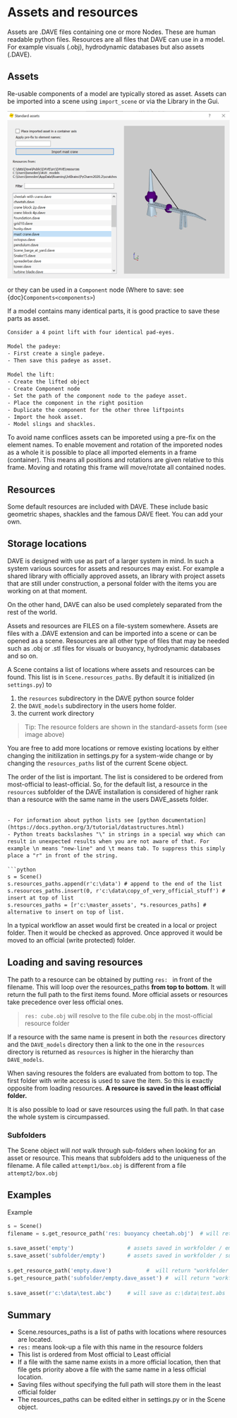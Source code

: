 # Assets and resources

Assets are .DAVE files containing one or more Nodes. These are human readable python files.
Resources are all files that DAVE can use in a model. For example visuals (.obj), hydrodynamic databases but also assets (.DAVE).

## Assets

Re-usable components of a model are typically stored as asset. Assets can be imported into a scene using `import_scene` or via the Library in the Gui.

![Library](./images/asset_library.png)

or they can be used in a `Component` node (Where to save: see {doc}`Components<components>`)

If a model contains many identical parts, it is good practice to save these parts as asset. 

```{admonition} Example:
Consider a 4 point lift with four identical pad-eyes.

Model the padeye:
- First create a single padeye.
- Then save this padeye as asset.

Model the lift:
- Create the lifted object
- Create Component node
- Set the path of the component node to the padeye asset.
- Place the component in the right position
- Duplicate the component for the other three liftpoints
- Import the hook asset.
- Model slings and shackles.
```

To avoid name conflices assets can be imporeted using a pre-fix on the element names.
To enable movement and rotation of the imporeted nodes as a whole it is possible to place all imported elements in a frame (container). This means all positions and rotations are given relative to this frame. Moving and rotating this frame will move/rotate all contained nodes.

## Resources

Some default resources are included with DAVE. These include basic geometric shapes, shackles and the famous DAVE fleet. You can add your own.


## Storage locations


DAVE is designed with use as part of a larger system in mind. In such a system various sources for assets and resources may exist.
For example a shared library with officially approved assets, an library with project assets that are still under construction, a personal folder with the items you are working on at that moment.

On the other hand, DAVE can also be used completely separated from the rest of the world.

Assets and resources are FILES on a file-system somewhere. Assets are files with a .DAVE extension and can be imported into a scene or can be opened as a scene. Resources are all other type of files that may be needed such as .obj or .stl files for visuals or buoyancy, hydrodynamic databases and so on.

A Scene contains a list of locations where assets and resources can be found. This list is in `Scene.resources_paths`. By default it is initialized (in `settings.py`) to

1. the `resources` subdirectory in the DAVE python source folder
2. the `DAVE_models` subdirectory in the users home folder.
3. the current work directory


> Tip: The resource folders are shown in the standard-assets form (see image above)


You are free to add more locations or remove existing locations by either changing the initilization in settings.py for a system-wide change or by changing the `resources_paths` list of the current Scene object.

The order of the list is important.
The list is considered to be ordered from most-official to least-official. So, for the default list, a resource in the `resources` subfolder of the DAVE installation is considered of higher rank than a resource with the same name in the users DAVE_assets folder.

```{admonition} More info:

- For information about python lists see [python documentation](https://docs.python.org/3/tutorial/datastructures.html)
- Python treats backslashes "\" in strings in a special way which can result in unexpected results when you are not aware of that. For example \n means "new-line" and \t means tab. To suppress this simply place a "r" in front of the string.

```python
s = Scene()
s.resources_paths.append(r'c:\data') # append to the end of the list
s.resources_paths.insert(0, r'c:\data\copy_of_very_official_stuff') # insert at top of list
s.resources_paths = [r'c:\master_assets', *s.resources_paths] # alternative to insert on top of list.
```

In a typical workflow an asset would first be created in a local or project folder. Then it would be checked as approved. Once approved it would be moved to an official (write protected) folder.

## Loading and saving resources

The path to a resource can be obtained by putting `res: ` in front of the filename. This will loop over the resources_paths **from top to bottom**. It will return the full path to the first items found. More official assets or resources take precedence over less official ones.


> `res: cube.obj` will resolve to the file cube.obj in the most-official resource folder 

If a resource with the same name is present in both the `resources` directory and the `DAVE_models` directory then a link to the one in the `resources` directory is returned as `resources` is higher in the hierarchy than `DAVE_models`.

When saving resoures the folders are evaluated from bottom to top. The first folder with write access is used to save the item. So this is exactly opposite from loading resources. **A resource is saved in the least official folder.**

It is also possible to load or save resources using the full path. In that case the whole system is circumpassed.

### Subfolders

The Scene object will *not* walk through sub-folders when looking for an asset or resource. This means that subfolders add to the uniqueness of the filename.
A file called `attempt1/box.obj` is different from a file `attempt2/box.obj`


## Examples

Example 

```python
s = Scene()
filename = s.get_resource_path('res: buoyancy cheetah.obj')  # will return the official buoyancy cheetah.obj

s.save_asset('empty')                 # assets saved in workfolder / empty.dave
s.save_asset('subfolder/empty')       # assets saved in workfolder / subfolder / empty.dave

s.get_resource_path('empty.dave')           #  will return "workfolder / empty.dave_asset"
s.get_resource_path('subfolder/empty.dave_asset') #  will return "workfolder / subfolder / empty.dave"

s.save_asset(r'c:\data\test.abc')     # will save as c:\data\test.abs
```

## Summary

- Scene.resources_paths is a list of paths with locations where resources are located.
- `res:` means look-up a file with this name in the resource folders 
- This list is ordered from Most official to Least official
- If a file with the same name exists in a more official location, then that file gets priority above a file with the same name in a less official location.
- Saving files without specifying the full path will store them in the least official folder
- The resources_paths can be edited either in settings.py or in the Scene object.
